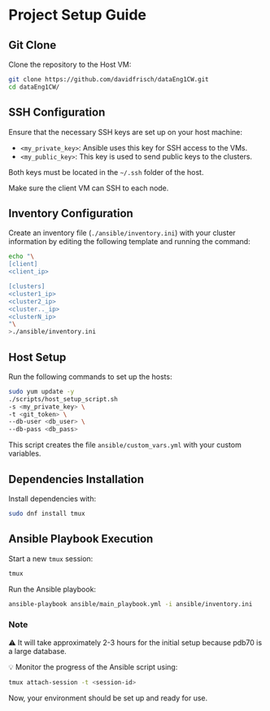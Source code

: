 # Project Setup Guide

## Git Clone

Clone the repository to the Host VM:

```bash
git clone https://github.com/davidfrisch/dataEng1CW.git
cd dataEng1CW/
```

## SSH Configuration

Ensure that the necessary SSH keys are set up on your host machine:

- `<my_private_key>`: Ansible uses this key for SSH access to the VMs.
- `<my_public_key>`: This key is used to send public keys to the clusters.

Both keys must be located in the `~/.ssh` folder of the host.

Make sure the client VM can SSH to each node.


## Inventory Configuration

Create an inventory file (`./ansible/inventory.ini`) with your cluster information by editing the following template and running the command:

```bash
echo "\
[client]
<client_ip>

[clusters]
<cluster1_ip>
<cluster2_ip>
<cluster.._ip>
<clusterN_ip>
"\
>./ansible/inventory.ini
```

## Host Setup

Run the following commands to set up the hosts:

```bash
sudo yum update -y
./scripts/host_setup_script.sh 
-s <my_private_key> \
-t <git_token> \
--db-user <db_user> \
--db-pass <db_pass>
```

This script creates the file `ansible/custom_vars.yml` with your custom variables.

## Dependencies Installation

Install dependencies with:

```bash
sudo dnf install tmux
```

## Ansible Playbook Execution

Start a new `tmux` session:

```bash
tmux
```

Run the Ansible playbook:

```bash
ansible-playbook ansible/main_playbook.yml -i ansible/inventory.ini
```

### Note

⚠️ It will take approximately 2-3 hours for the initial setup because pdb70 is a large database.

💡 Monitor the progress of the Ansible script using:

```bash
tmux attach-session -t <session-id>
```

Now, your environment should be set up and ready for use.